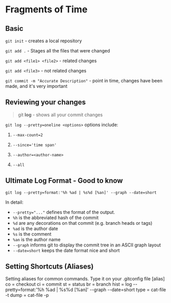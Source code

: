 
# Fragments of Time

## Basic

`git init` - creates a local repository

`git add .` - Stages all the files that were changed

`git add <file1> <file2>` - related changes

`git add <file3>` - not related changes

`git commit -m "Accurate Description"` - point in time, changes have been made, and it's very important

## Reviewing your changes

> git **log** - shows all your commit changes

`git log --pretty=oneline <options>`
options include:  
1. `--max-count=2`

2. `--since='time span'`  

3. `--author=<author-name>`

4. `--all`

## Ultimate Log Format - Good to know

`git log --pretty=format:'%h %ad | %s%d [%an]' --graph --date=short`

In detail:

- `--pretty="..."` defines the format of the output.
- `%h` is the abbreviated hash of the commit
- `%d` are any decorations on that commit (e.g. branch heads or tags)
- `%ad` is the author date
- `%s` is the comment
- `%an` is the author name
- `--graph` informs git to display the commit tree in an ASCII graph layout
- `--date=short` keeps the date format nice and short

## Setting Shortcuts (Aliases)

Setting aliases for common commands.
Type it on your .gitconfig file
    [alias]
    co = checkout
    ci = commit
    st = status
    br = branch
    hist = log --pretty=format:'%h %ad | %s%d [%an]' --graph --date=short
    type = cat-file -t
    dump = cat-file -p